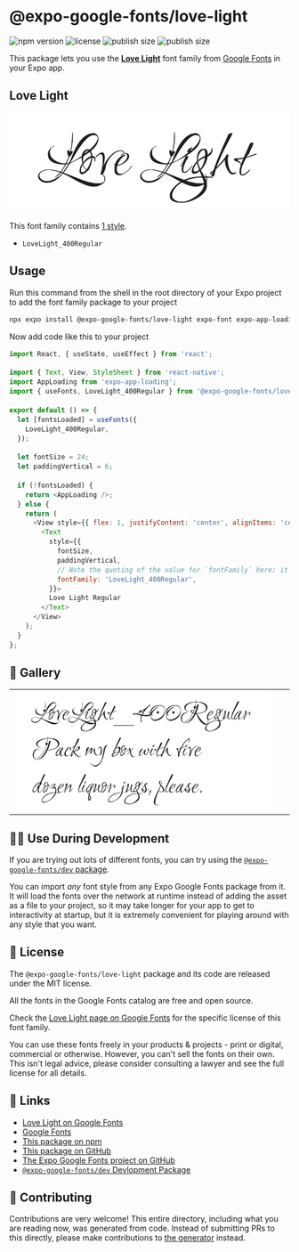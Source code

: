 # @expo-google-fonts/love-light

![npm version](https://flat.badgen.net/npm/v/@expo-google-fonts/love-light)
![license](https://flat.badgen.net/github/license/expo/google-fonts)
![publish size](https://flat.badgen.net/packagephobia/install/@expo-google-fonts/love-light)
![publish size](https://flat.badgen.net/packagephobia/publish/@expo-google-fonts/love-light)

This package lets you use the [**Love Light**](https://fonts.google.com/specimen/Love+Light) font family from [Google Fonts](https://fonts.google.com/) in your Expo app.

## Love Light

![Love Light](./font-family.png)

This font family contains [1 style](#-gallery).

- `LoveLight_400Regular`

## Usage

Run this command from the shell in the root directory of your Expo project to add the font family package to your project
```sh
npx expo install @expo-google-fonts/love-light expo-font expo-app-loading
```

Now add code like this to your project
```js
import React, { useState, useEffect } from 'react';

import { Text, View, StyleSheet } from 'react-native';
import AppLoading from 'expo-app-loading';
import { useFonts, LoveLight_400Regular } from '@expo-google-fonts/love-light';

export default () => {
  let [fontsLoaded] = useFonts({
    LoveLight_400Regular,
  });

  let fontSize = 24;
  let paddingVertical = 6;

  if (!fontsLoaded) {
    return <AppLoading />;
  } else {
    return (
      <View style={{ flex: 1, justifyContent: 'center', alignItems: 'center' }}>
        <Text
          style={{
            fontSize,
            paddingVertical,
            // Note the quoting of the value for `fontFamily` here; it expects a string!
            fontFamily: 'LoveLight_400Regular',
          }}>
          Love Light Regular
        </Text>
      </View>
    );
  }
};

```

## 🔡 Gallery


||||
|-|-|-|
|![LoveLight_400Regular](./LoveLight_400Regular.ttf.png)||||


## 👩‍💻 Use During Development

If you are trying out lots of different fonts, you can try using the [`@expo-google-fonts/dev` package](https://github.com/expo/google-fonts/tree/master/font-packages/dev#readme).

You can import *any* font style from any Expo Google Fonts package from it. It will load the fonts
over the network at runtime instead of adding the asset as a file to your project, so it may take longer
for your app to get to interactivity at startup, but it is extremely convenient
for playing around with any style that you want.

## 📖 License

The `@expo-google-fonts/love-light` package and its code are released under the MIT license.

All the fonts in the Google Fonts catalog are free and open source.

Check the [Love Light page on Google Fonts](https://fonts.google.com/specimen/Love+Light) for the specific license of this font family.

You can use these fonts freely in your products & projects - print or digital, commercial or otherwise. However, you can't sell the fonts on their own. This isn't legal advice, please consider consulting a lawyer and see the full license for all details.

## 🔗 Links

- [Love Light on Google Fonts](https://fonts.google.com/specimen/Love+Light)
- [Google Fonts](https://fonts.google.com/)
- [This package on npm](https://www.npmjs.com/package/@expo-google-fonts/love-light)
- [This package on GitHub](https://github.com/expo/google-fonts/tree/master/font-packages/love-light)
- [The Expo Google Fonts project on GitHub](https://github.com/expo/google-fonts)
- [`@expo-google-fonts/dev` Devlopment Package](https://github.com/expo/google-fonts/tree/master/font-packages/dev)

## 🤝 Contributing

Contributions are very welcome! This entire directory, including what you are reading now, was generated from code. Instead of submitting PRs to this directly, please make contributions to [the generator](https://github.com/expo/google-fonts/tree/master/packages/generator) instead.
